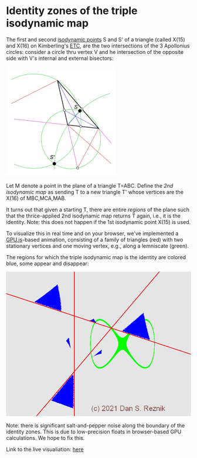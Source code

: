 # Identity zones of the triple isodynamic map

The first and second [isodynamic points](https://mathworld.wolfram.com/IsodynamicPoints.html) S and S' of a triangle (called X(15) and X(16) on Kimberling's [ETC](https://faculty.evansville.edu/ck6/encyclopedia/ETC.html), are the two intersections of the 3 Apollonius circles: consider a circle thru vertex V and he intersection of the opposite side with V's internal and external bisectors:

<img src="construction.png" alt="alt text" width="300">

Let M denote a point in the plane of a triangle T=ABC. Define the *2nd isodynamic map* as sending T to a new triangle T' whose vertices are the X(16) of MBC,MCA,MAB.

It turns out that given a starting T, there are entire *regions* of the plane such that the thrice-applied 2nd isodynamic map returns T again, i.e., it is the identity. Note: this does not happen if the 1st isodynamic point X(15) is used.

To visualize this in real time and on your browser, we've implemented a [GPU.js](gpu.rocks)-based animation, consisting of a family of triangles (red) with two stationary vertices and one moving vertex, e.g., along a lemniscate (green).

The regions for which the triple isodynamic map is the identity are colored blue, some appear and disappear:

<img src="isodynamic.png" alt="alt text" width="600">

Note: there is significant salt-and-pepper noise along the boundary of the identity zones. This is due to low-precision floats in browser-based GPU calculations. We hope to fix this.

Link to the live visualiation: [here](https://dan-reznik.github.io/Isodynamic-Map-GPU/)

